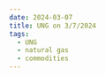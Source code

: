 ```yaml
---
date: 2024-03-07
title: UNG on 3/7/2024
tags: 
  - UNG
  - natural gas
  - commodities
---
```

<div class="post">
<snapshot-grid 
    :reports="['2024/03/06/CTA/UNG', '2024/03/07/CTA/UNG', '2024/03/07/MTP/UNG']"
    chart="2024/03/07/Chart/UNG"
/>
<p>

</p>
<p>

</p>
</div>